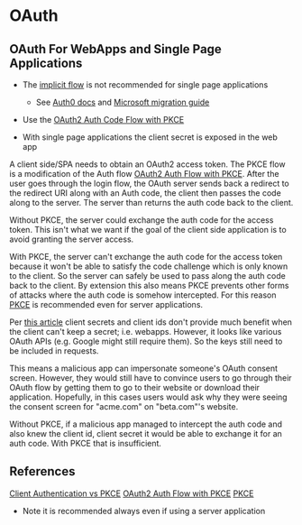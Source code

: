 # OAuth


## OAuth For WebApps and Single Page Applications

* The [implicit flow](https://developers.google.com/identity/protocols/oauth2/javascript-implicit-flow#incrementalAuth) is not recommended for single page applications

  * See [Auth0 docs](https://auth0.com/docs/get-started/authentication-and-authorization-flow/implicit-flow-with-form-post) and
     [Microsoft migration guide](https://learn.microsoft.com/en-us/azure/active-directory/develop/migrate-spa-implicit-to-auth-code)


* Use the [OAuth2 Auth Code Flow with PKCE](https://github.com/jlewi/flutter_oauth)

* With single page applications the client secret is exposed in the web app 

A client side/SPA needs to obtain an OAuth2 access token. The PKCE flow is a modification
of the Auth flow [OAuth2 Auth Flow with PKCE](https://developer.okta.com/blog/2018/04/10/oauth-authorization-code-grant-type).
After the user goes through the login flow, the OAuth server sends back a redirect to the redirect URI along with
an Auth code, the client then passes the code along to the server. The server than returns the auth code
back to the client.

Without PKCE, the server could exchange the auth code for the access token. This isn't what we want
if the goal of the client side application is to avoid granting the server access.

With PKCE, the server can't exchange the auth code for the access token because it won't 
be able to satisfy the code challenge which is only known to the client.
So the server can safely be used to pass along the auth code back to the client.
By extension this also means PKCE prevents other forms of attacks where the auth
code is somehow intercepted. For this reason 
[PKCE](https://www.oauth.com/oauth2-servers/pkce/?_ga=2.41813473.23289577.1679774621-1398879744.1679774621)
is recommended even for server applications.


Per [this article](https://www.scottbrady91.com/oauth/client-authentication-vs-pkce) client secrets and client ids
don't provide much benefit when the client can't keep a secret; i.e. webapps. However, it looks like various
OAuth APIs (e.g. Google might still require them). So the keys still need to be included in requests. 

This means a malicious app can impersonate someone's OAuth consent screen. However, they would still 
have to convince users to go through their OAuth flow by getting them to go to their website or download their application.
Hopefully, in this cases users would ask why they were seeing the consent screen for "acme.com" on "beta.com"'s website.

Without PKCE, if a malicious app managed to intercept the auth code and also knew the client id, client secret it
would be able to exchange it for an auth code. With PKCE that is insufficient.




## References

[Client Authentication vs PKCE](https://www.scottbrady91.com/oauth/client-authentication-vs-pkce)
[OAuth2 Auth Flow with PKCE](https://developer.okta.com/blog/2018/04/10/oauth-authorization-code-grant-type)
[PKCE](https://www.oauth.com/oauth2-servers/pkce/?_ga=2.41813473.23289577.1679774621-1398879744.1679774621)
  * Note it is recommended always even if using a server application